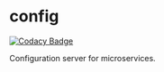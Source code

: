 # config

[![Codacy Badge](https://api.codacy.com/project/badge/Grade/caeebbc93f9e42baae2ff0bc1771fc92)](https://www.codacy.com/app/vitaliyacm/config?utm_source=github.com&utm_medium=referral&utm_content=coffeine-009/config&utm_campaign=badger)

Configuration server for microservices.
